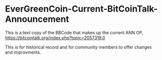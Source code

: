 # EverGreenCoin-Current-BitCoinTalk-Announcement

This is a text copy of the BBCode that makes up the current ANN OP, https://bitcointalk.org/index.php?topic=2057319.0

This is for historical record and for community members to offer changes and improvments.
